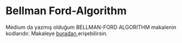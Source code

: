 # Bellman Ford-Algorithm

Medium da yazmış olduğum BELLMAN-FORD ALGORITHM makalenin kodlarıdır.
Makaleye  <a href="https://medium.com/@alifurkangokce/bellman-ford-algoritmas%C4%B1-negatif-a%C4%9F%C4%B1rl%C4%B1kl%C4%B1-yollar%C4%B1n-hakimi-80c11275f6a4" target="_blank">buradan </a> erişebilirsin.

